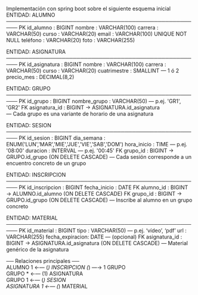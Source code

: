 Implementación con spring boot sobre el siguiente esquema inicial
ENTIDAD: ALUMNO
─────────────────────────────────────────────────────
PK  id_alumno       : BIGINT
    nombre          : VARCHAR(100)
    carrera         : VARCHAR(50)
    curso           : VARCHAR(20)
    email           : VARCHAR(100) UNIQUE NOT NULL
    teléfono        : VARCHAR(20)
    foto            : VARCHAR(255)


ENTIDAD: ASIGNATURA
─────────────────────────────────────────────────────
PK  id_asignatura   : BIGINT
    nombre          : VARCHAR(100)
    carrera         : VARCHAR(50)
    curso           : VARCHAR(20)
    cuatrimestre    : SMALLINT       — 1 ó 2
    precio_mes      : DECIMAL(8,2)


ENTIDAD: GRUPO
─────────────────────────────────────────────────────
PK  id_grupo        : BIGINT
    nombre_grupo    : VARCHAR(50)    — p.ej. 'GR1', 'GR2'
FK  asignatura_id   : BIGINT → ASIGNATURA.id_asignatura  
    — Cada grupo es una variante de horario de una asignatura


ENTIDAD: SESION
─────────────────────────────────────────────────────
PK  id_sesion       : BIGINT
    dia_semana      : ENUM('LUN','MAR','MIE','JUE','VIE','SAB','DOM')
    hora_inicio     : TIME           — p.ej. '08:00'
    duracion        : INTERVAL       — p.ej. '00:45'
FK  grupo_id        : BIGINT → GRUPO.id_grupo  (ON DELETE CASCADE)
    — Cada sesión corresponde a un encuentro concreto de un grupo


ENTIDAD: INSCRIPCION
─────────────────────────────────────────────────────
PK  id_inscripcion  : BIGINT
    fecha_inicio    : DATE
FK  alumno_id       : BIGINT → ALUMNO.id_alumno  (ON DELETE CASCADE)
FK  grupo_id        : BIGINT → GRUPO.id_grupo     (ON DELETE CASCADE)
    — Inscribe al alumno en un grupo concreto


ENTIDAD: MATERIAL
─────────────────────────────────────────────────────
PK  id_material     : BIGINT
    tipo            : VARCHAR(50)    — p.ej. ‘vídeo’, ‘pdf’
    url             : VARCHAR(255)
    fecha_expiracion: DATE           — (opcional)
FK  asignatura_id   : BIGINT → ASIGNATURA.id_asignatura  (ON DELETE CASCADE)
    — Material genérico de la asignatura  


── Relaciones principales ──  
ALUMNO 1 ←— (*) INSCRIPCION (*) —→ 1 GRUPO  
GRUPO  * ←— (1) ASIGNATURA  
GRUPO  1 ←— (*) SESION  
ASIGNATURA 1 ←— (*) MATERIAL 
